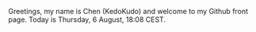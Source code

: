 Greetings, my name is Chen (KedoKudo) and welcome to my Github front page.  Today is Thursday, 6 August, 18:08 CEST.